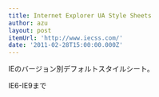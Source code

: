 ```yaml
---
title: Internet Explorer UA Style Sheets
author: azu
layout: post
itemUrl: 'http://www.iecss.com/'
date: '2011-02-28T15:00:00.000Z'
---
```

IEのバージョン別デフォルトスタイルシート。

IE6-IE9まで
